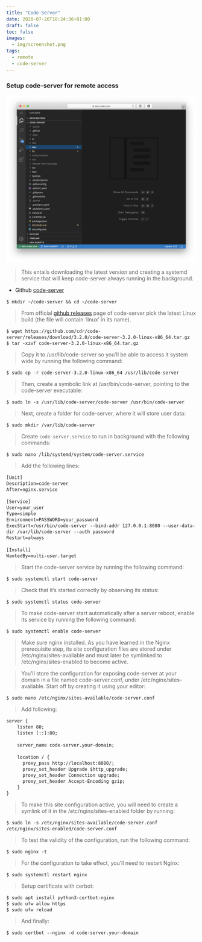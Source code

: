 ```yaml
---
title: "Code-Server"
date: 2020-07-26T18:24:36+01:00
draft: false
toc: false
images: 
  - img/screenshot.png
tags:
  - remote
  - code-server
---
```


### Setup code-server for remote access

![screenshot](img/screenshot.png)

> This entails downloading the latest version and creating a systemd service that will keep code-server always running in the background. 

- Github [code-server](https://github.com/ss-o/code-server)
  

```
$ mkdir ~/code-server && cd ~/code-server
```

> From official [github releases](https://github.com/cdr/code-server/releases) page of code-server pick the latest Linux build (the file will contain ‘linux’ in its name).


```
$ wget https://github.com/cdr/code-server/releases/download/3.2.0/code-server-3.2.0-linux-x86_64.tar.gz
$ tar -xzvf code-server-3.2.0-linux-x86_64.tar.gz
```

> Copy it to /usr/lib/code-server so you’ll be able to access it system wide by running the following command:


```
$ sudo cp -r code-server-3.2.0-linux-x86_64 /usr/lib/code-server
```

> Then, create a symbolic link at /usr/bin/code-server, pointing to the code-server executable:


```
$ sudo ln -s /usr/lib/code-server/code-server /usr/bin/code-server
```

> Next, create a folder for code-server, where it will store user data:


```
$ sudo mkdir /var/lib/code-server
```

> Create `code-server.service` to run in background with the following commands:

```
$ sudo nano /lib/systemd/system/code-server.service
```

> Add the following lines:

```
[Unit]
Description=code-server
After=nginx.service

[Service]
User=your_user
Type=simple
Environment=PASSWORD=your_password
ExecStart=/usr/bin/code-server --bind-addr 127.0.0.1:8080 --user-data-dir /var/lib/code-server --auth password
Restart=always

[Install]
WantedBy=multi-user.target
```

> Start the code-server service by running the following command:

```
$ sudo systemctl start code-server
```

> Check that it’s started correctly by observing its status:

```
$ sudo systemctl status code-server
```

> To make code-server start automatically after a server reboot, enable its service by running the following command:

```
$ sudo systemctl enable code-server
```

> Make sure nginx installed. As you have learned in the Nginx prerequisite step, its site configuration files are stored under /etc/nginx/sites-available and must later be symlinked to /etc/nginx/sites-enabled to become active.

> You’ll store the configuration for exposing code-server at your domain in a file named code-server.conf, under /etc/nginx/sites-available. Start off by creating it using your editor:

```
$ sudo nano /etc/nginx/sites-available/code-server.conf
```
> Add following:

```
server {
    listen 80;
    listen [::]:80;

    server_name code-server.your-domain;

    location / {
      proxy_pass http://localhost:8080/;
      proxy_set_header Upgrade $http_upgrade;
      proxy_set_header Connection upgrade;
      proxy_set_header Accept-Encoding gzip;
    }
}
```

> To make this site configuration active, you will need to create a symlink of it in the /etc/nginx/sites-enabled folder by running:

```
$ sudo ln -s /etc/nginx/sites-available/code-server.conf /etc/nginx/sites-enabled/code-server.conf
```

> To test the validity of the configuration, run the following command:

```
$ sudo nginx -t
```

> For the configuration to take effect, you’ll need to restart Nginx:

```
$ sudo systemctl restart nginx
```

> Setup certificate with cerbot:

```
$ sudo apt install python3-certbot-nginx
$ sudo ufw allow https
$ sudo ufw reload
```

> And finally: 

```
$ sudo certbot --nginx -d code-server.your-domain
```
